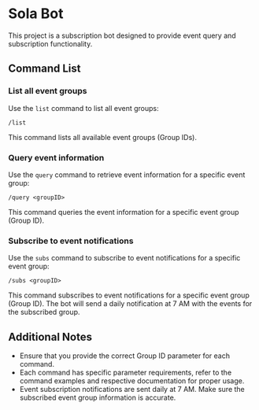 # Sola Bot

This project is a subscription bot designed to provide event query and subscription functionality.

## Command List

### List all event groups

Use the `list` command to list all event groups:

```
/list
```

This command lists all available event groups (Group IDs).

### Query event information

Use the `query` command to retrieve event information for a specific event group:

```
/query <groupID>
```

This command queries the event information for a specific event group (Group ID).

### Subscribe to event notifications

Use the `subs` command to subscribe to event notifications for a specific event group:

```
/subs <groupID>
```

This command subscribes to event notifications for a specific event group (Group ID). The bot will send a daily notification at 7 AM with the events for the subscribed group.

## Additional Notes

- Ensure that you provide the correct Group ID parameter for each command.
- Each command has specific parameter requirements, refer to the command examples and respective documentation for proper usage.
- Event subscription notifications are sent daily at 7 AM. Make sure the subscribed event group information is accurate.
